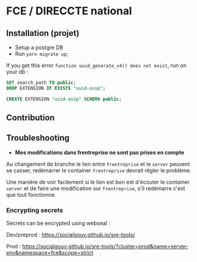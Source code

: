 # FCE / DIRECCTE national

## Installation (projet)

- Setup a postgre DB
- Run `yarn migrate up`;

If you get this error `function uuid_generate_v4() does not exist`, run on your db :

```sql
SET search_path TO public;
DROP EXTENSION IF EXISTS "uuid-ossp";

CREATE EXTENSION "uuid-ossp" SCHEMA public;
```

## Contribution

## Troubleshooting

- **Mes modifications dans frentreprise ne sont pas prises en compte**

Au changement de branche le lien entre `frentreprise` et le `server` peuvent se casser, redémarrer le container `frentreprise` devrait régler le problème.

Une manière de voir facilement si le lien est bon est d'écouter le container `server` et de faire une modification sur `frentreprise`, s'il redémarre c'est que tout fonctionne.

### Encrypting secrets

Secrets can be encrypted using webseal :

Dev/preprod : https://socialgouv.github.io/sre-tools/

Prod : https://socialgouv.github.io/sre-tools/?cluster=prod&name=server-env&namespace=fce&scope=strict

